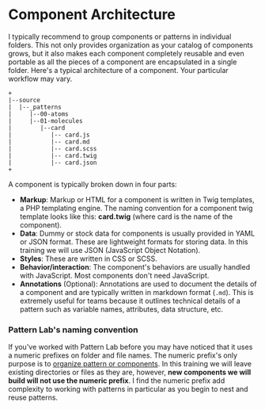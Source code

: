 # Component Architecture

I typically recommend to group components or patterns in individual folders. This not only provides organization as your catalog of components grows, but it also makes each component completely reusable and even portable as all the pieces of a component are encapsulated in a single folder. Here's a typical architecture of a component. Your particular workflow may vary.

```text
+
|--source
|  |--_patterns
|     |--00-atoms
|     |--01-molecules
|        |--card
|           |-- card.js
|           |-- card.md
|           |-- card.scss
|           |-- card.twig
|           |-- card.json
+
```

A component is typically broken down in four parts:

* **Markup**: Markup or HTML for a component is written in Twig templates, a PHP templating engine. The naming convention for a component twig template looks like this: **card.twig** \(where card is the name of the component\).
* **Data**: Dummy or stock data for components is usually provided in YAML or JSON format. These are lightweight formats for storing data. In this training we will use JSON \(JavaScript Object Notation\).
* **Styles**: These are written in CSS or SCSS.
* **Behavior/interaction**: The component's behaviors are usually handled with JavaScript.  Most components don't need JavaScript.
* **Annotations** \(Optional\): Annotations are used to document the details of a component and are typically written in markdown format \(`.md`\). This is extremely useful for teams because it outlines technical details of a pattern such as variable names, attributes, data structure, etc.

### Pattern Lab's naming convention

If you've worked with Pattern Lab before you may have noticed that it uses a numeric prefixes on folder and file names.  The numeric prefix's only purpose is to [organize pattern or components](https://patternlab.io/docs/pattern-reorganizing.html).  In this training we will leave existing directories or files as they are, however, **new components we will build will not use the numeric prefix**.  I find the numeric prefix add complexity to working with patterns in particular as you begin to nest and reuse patterns.  

